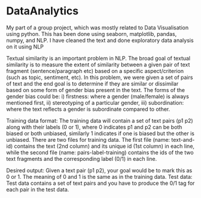# DataAnalytics
My part of a group project, which was mostly related to Data Visualisation using python.
This has been done using seaborn, matplotlib, pandas, numpy, and NLP.
I have cleaned the text and done exploratory data analysis on it using NLP

Textual similarity is an important problem in NLP. 
The broad goal of textual similarity is to measure the extent of similarity between a given pair of text fragment (sentence/paragraph etc) based on a specific aspect/criterion (such as topic, sentiment, etc).
In this problem, we were given a set of pairs of text and the end goal is to determine if they are similar or dissimilar based on some form of gender bias present in the text. 
The forms of the gender bias could be: i) firstness: where a gender (male/female) is always mentioned first, ii) stereotyping of a particular gender, iii) subordination: where the text reflects a gender is subordinate compared to other.

Training data format: The training data will contain a set of text pairs (p1 p2) along with their labels (0 or 1), where 0 indicates p1 and p2 can be both biased or both unbiased, similarly 1 indicates if one is biased but the other is unbiased.
There are two files for training data.
The first file (name: text-and-id) contains the text (2nd column) and its unique id (1st column) in each line, while the second file (name: pairs-label-training) contains the ids of the two text fragments and the corresponding label (0/1) in each line.

Desired output: Given a text pair (p1 p2), your goal would be to mark this as 0 or 1. 
The meaning of 0 and 1 is the same as in the training data.
Test data: Test data contains a set of text pairs and you have to produce the 0/1 tag for each pair in the test data.



